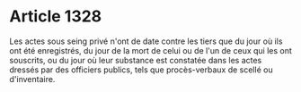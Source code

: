 # Article 1328

Les actes sous seing privé n'ont de date contre les tiers que du jour où ils ont été enregistrés, du jour de la mort de celui ou de l'un de ceux qui les ont souscrits, ou du jour où leur substance est constatée dans les actes dressés par des officiers publics, tels que procès-verbaux de scellé ou d'inventaire.